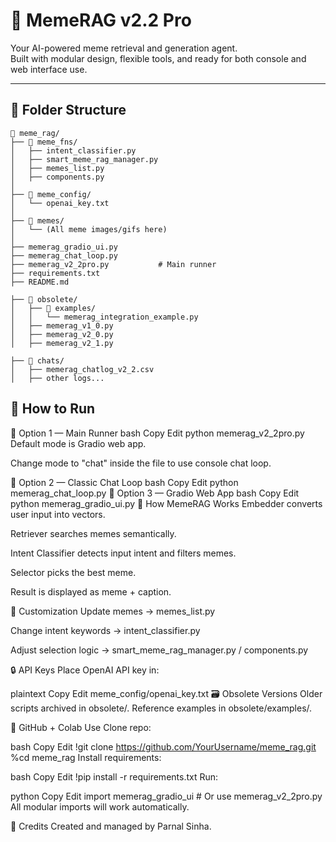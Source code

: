 # 🤖 MemeRAG v2.2 Pro

Your AI-powered meme retrieval and generation agent.  
Built with modular design, flexible tools, and ready for both console and web interface use.

---

## 📂 Folder Structure

```plaintext
📁 meme_rag/
├── 📁 meme_fns/                  
│   ├── intent_classifier.py
│   ├── smart_meme_rag_manager.py
│   ├── memes_list.py
│   ├── components.py
│
├── 📁 meme_config/               
│   └── openai_key.txt
│
├── 📁 memes/                     
│   └── (All meme images/gifs here)
│
├── memerag_gradio_ui.py         
├── memerag_chat_loop.py         
├── memerag_v2_2pro.py           # Main runner
├── requirements.txt
├── README.md

├── 📁 obsolete/                  
│   ├── 📁 examples/
│   │   └── memerag_integration_example.py
│   ├── memerag_v1_0.py
│   ├── memerag_v2_0.py
│   ├── memerag_v2_1.py

├── 📁 chats/                     
│   ├── memerag_chatlog_v2_2.csv
│   ├── other logs...
````

## 🚀 How to Run
🔹 Option 1 — Main Runner
bash
Copy
Edit
python memerag_v2_2pro.py
Default mode is Gradio web app.

Change mode to "chat" inside the file to use console chat loop.

🔹 Option 2 — Classic Chat Loop
bash
Copy
Edit
python memerag_chat_loop.py
🔹 Option 3 — Gradio Web App
bash
Copy
Edit
python memerag_gradio_ui.py
🧠 How MemeRAG Works
Embedder converts user input into vectors.

Retriever searches memes semantically.

Intent Classifier detects input intent and filters memes.

Selector picks the best meme.

Result is displayed as meme + caption.

📝 Customization
Update memes → memes_list.py

Change intent keywords → intent_classifier.py

Adjust selection logic → smart_meme_rag_manager.py / components.py

🔒 API Keys
Place OpenAI API key in:

plaintext
Copy
Edit
meme_config/openai_key.txt
🗃 Obsolete Versions
Older scripts archived in obsolete/.
Reference examples in obsolete/examples/.

🔗 GitHub + Colab Use
Clone repo:

bash
Copy
Edit
!git clone https://github.com/YourUsername/meme_rag.git
%cd meme_rag
Install requirements:

bash
Copy
Edit
!pip install -r requirements.txt
Run:

python
Copy
Edit
import memerag_gradio_ui  # Or use memerag_v2_2pro.py
All modular imports will work automatically.

👑 Credits
Created and managed by Parnal Sinha.
